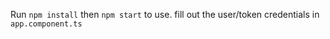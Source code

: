 Run `npm install` then `npm start` to use.
fill out the user/token credentials in `app.component.ts`
